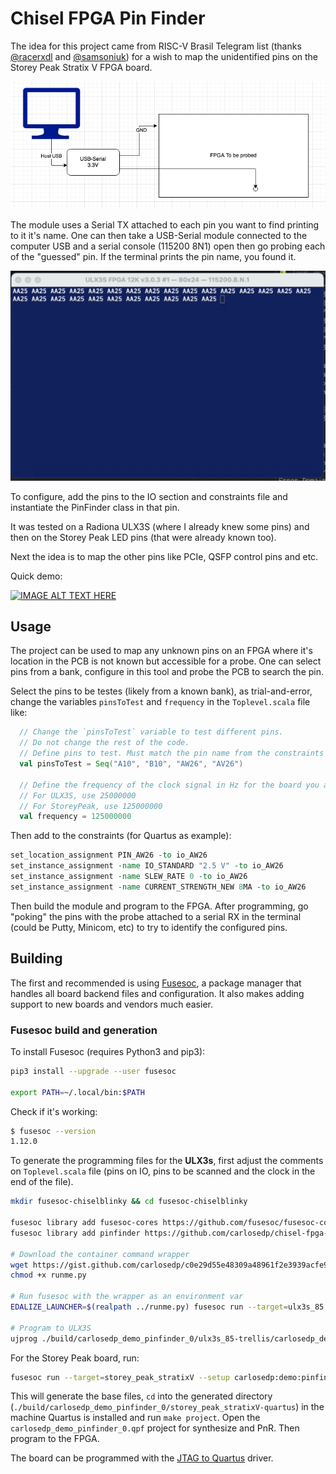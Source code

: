 # Chisel FPGA Pin Finder

The idea for this project came from RISC-V Brasil Telegram list (thanks [@racerxdl](https://github.com/racerxdl) and [@samsoniuk](https://github.com/samsoniuk)) for a wish to map the unidentified pins on the Storey Peak Stratix V FPGA board.

![Connection](img/Diagram1.png)

The module uses a Serial TX attached to each pin you want to find printing to it it's name. One can then take a USB-Serial module connected to the computer USB and a serial console (115200 8N1) open then go probing each of the "guessed" pin. If the terminal prints the pin name, you found it.

![Terminal](img/Terminal1.png)

To configure, add the pins to the IO section and constraints file and instantiate the PinFinder class in that pin.

It was tested on a Radiona ULX3S (where I already knew some pins) and then on the Storey Peak LED pins (that were already known too).

Next the idea is to map the other pins like PCIe, QSFP control pins and etc.

Quick demo:

[![IMAGE ALT TEXT HERE](https://img.youtube.com/vi/0Ij2CQuhhj4/0.jpg)](https://youtu.be/0Ij2CQuhhj4)

## Usage

The project can be used to map any unknown pins on an FPGA where it's location in the PCB is not known but accessible for a probe. One can select pins from a bank, configure in this tool and probe the PCB to search the pin.

Select the pins to be testes (likely from a known bank), as trial-and-error, change the variables `pinsToTest` and `frequency` in the `Toplevel.scala` file like:

```scala
  // Change the `pinsToTest` variable to test different pins.
  // Do not change the rest of the code.
  // Define pins to test. Must match the pin name from the constraints file for your board.
  val pinsToTest = Seq("A10", "B10", "AW26", "AV26")

  // Define the frequency of the clock signal in Hz for the board you are using.
  // For ULX3S, use 25000000
  // For StoreyPeak, use 125000000
  val frequency = 125000000
```

Then add to the constraints (for Quartus as example):

```tcl
set_location_assignment PIN_AW26 -to io_AW26
set_instance_assignment -name IO_STANDARD "2.5 V" -to io_AW26
set_instance_assignment -name SLEW_RATE 0 -to io_AW26
set_instance_assignment -name CURRENT_STRENGTH_NEW 8MA -to io_AW26
```

Then build the module and program to the FPGA. After programming, go "poking" the pins with the probe attached to a serial RX in the terminal (could be Putty, Minicom, etc) to try to identify the configured pins.

## Building

The first and recommended is using [Fusesoc](https://github.com/olofk/fusesoc), a package manager that handles all board backend files and configuration. It also makes adding support to new boards and vendors much easier.

### Fusesoc build and generation

To install Fusesoc (requires Python3 and pip3):

```sh
pip3 install --upgrade --user fusesoc

export PATH=~/.local/bin:$PATH
```

Check if it's working:

```sh
$ fusesoc --version
1.12.0
```

To generate the programming files for the **ULX3s**, first adjust the comments on `Toplevel.scala` file (pins on IO, pins to be scanned and the clock in the end of the file).

```sh
mkdir fusesoc-chiselblinky && cd fusesoc-chiselblinky

fusesoc library add fusesoc-cores https://github.com/fusesoc/fusesoc-cores
fusesoc library add pinfinder https://github.com/carlosedp/chisel-fpga-pinfinder

# Download the container command wrapper
wget https://gist.github.com/carlosedp/c0e29d55e48309a48961f2e3939acfe9/raw/bfeb1cfe2e188c1d5ced0b09aabc9902fdfda6aa/runme.py
chmod +x runme.py

# Run fusesoc with the wrapper as an environment var
EDALIZE_LAUNCHER=$(realpath ../runme.py) fusesoc run --target=ulx3s_85 carlosedp:demo:pinfinder

# Program to ULX3S
ujprog ./build/carlosedp_demo_pinfinder_0/ulx3s_85-trellis/carlosedp_demo_pinfinder_0.svf
```

For the Storey Peak board, run:

```sh
fusesoc run --target=storey_peak_stratixV --setup carlosedp:demo:pinfinder
```

This will generate the base files, `cd` into the generated directory (`./build/carlosedp_demo_pinfinder_0/storey_peak_stratixV-quartus`) in the machine Quartus is installed and run `make project`. Open the `carlosedp_demo_pinfinder_0.qpf` project for synthesize and PnR. Then program to the FPGA.

The board can be programmed with the [JTAG to Quartus](https://github.com/j-marjanovic/jtag-quartus-ft232h) driver.
